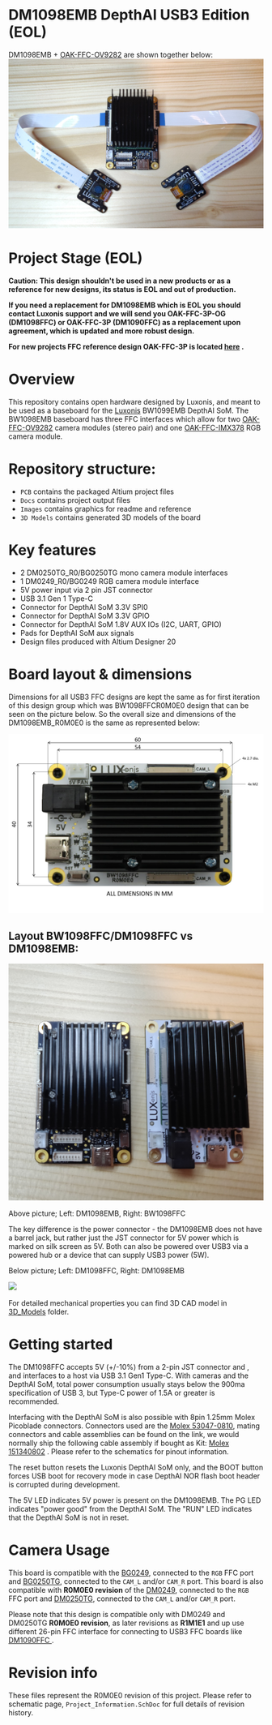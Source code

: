 # DM1098EMB DepthAI USB3 Edition (EOL)

DM1098EMB + [OAK-FFC-OV9282](https://github.com/luxonis/depthai-hardware/tree/master/DM0250TG_DepthAI_Mono_Camera/R0M0E0) are shown together below:
![](Images/DM1098EMB.jpg)



# Project Stage (EOL)

**Caution: This design shouldn't be used in a new products or as a reference for new designs, its status is EOL and out of production.**        

**If you need a replacement for DM1098EMB which is EOL you should contact Luxonis support and we will send you OAK-FFC-3P-OG (DM1098FFC) or OAK-FFC-3P (DM1090FFC) as a replacement upon agreement, which is updated and more robust design.**   

**For new projects FFC reference design OAK-FFC-3P is located [here](https://github.com/luxonis/depthai-hardware/tree/master/DM1090FFC_DepthAI_USB3) .** 

# Overview

This repository contains open hardware designed by Luxonis, and meant to be used as a baseboard for the [Luxonis](https://www.luxonis.com/depthai) BW1099EMB DepthAI SoM. The BW1098EMB baseboard has three FFC interfaces which allow for two [OAK-FFC-OV9282](https://github.com/luxonis/depthai-hardware/tree/master/DM0250TG_DepthAI_Mono_Camera/R0M0E0) camera modules (stereo pair) and one [OAK-FFC-IMX378](https://github.com/luxonis/depthai-hardware/tree/master/DM0249_DepthAI_RGB_Camera/R0M0E0) RGB camera module.

# Repository structure:
* `PCB` contains the packaged Altium project files
* `Docs` contains project output files
* `Images` contains graphics for readme and reference
* `3D Models` contains generated 3D models of the board
# Key features
* 2 DM0250TG_R0/BG0250TG mono camera module interfaces
* 1 DM0249_R0/BG0249 RGB camera module interface
* 5V power input via 2 pin JST connector
* USB 3.1 Gen 1 Type-C
* Connector for DepthAI SoM 3.3V SPI0
* Connector for DepthAI SoM 3.3V GPIO 
* Connector for DepthAI SoM 1.8V AUX IOs (I2C, UART, GPIO)
* Pads for DepthAI SoM aux signals
* Design files produced with Altium Designer 20

# Board layout & dimensions

Dimensions for all USB3 FFC designs are kept the same as for first iteration of this design group which was BW1098FFCR0M0E0 design that can be seen on the picture below. So the overall size and dimensions of the DM1098EMB_R0M0E0 is the same as represented below:    

![](Images/BW1098FFC_R0M0E0_dims.png)

## Layout BW1098FFC/DM1098FFC vs DM1098EMB:

 

![](Images/DM1098EMBvsBW1098FFC.jpg)

Above picture; Left: DM1098EMB, Right: BW1098FFC

The key difference is the power connector - the DM1098EMB does not have a barrel jack, but rather just the JST connector for 5V power which is marked on silk screen as 5V. Both can also be powered over USB3 via a powered hub or a device that can supply USB3 power (5W). 

Below picture; Left: DM1098FFC, Right: DM1098EMB

![](Images/DM1098EMBvsDM1098FFC.png)



For detailed mechanical properties you can find 3D CAD model in [3D_Models](https://github.com/luxonis/depthai-hardware/tree/master/DM1098EMB_DepthAI_USB3/3D_Models) folder. 

# Getting started  

The DM1098FFC accepts 5V (+/-10%) from a 2-pin JST connector and , and interfaces to a host via USB 3.1 Gen1 Type-C. With cameras and the DepthAI SoM, total power consumption usually stays below the 900ma specification of USB 3, but Type-C power of 1.5A or greater is recommended. 

Interfacing with the DepthAI SoM is also possible with 8pin 1.25mm Molex Picoblade connectors. Connectors used are the [Molex 53047-0810](https://www.molex.com/molex/products/part-detail/pcb_headers/0530470810), mating connectors and cable assemblies can be found on the link, we would normally ship the following cable assembly if bought as Kit: [Molex 151340802](https://www.molex.com/molex/products/part-detail/cable_assemblies/0151340802) . 
Please refer to the schematics for pinout information. 

The reset button resets the Luxonis DepthAI SoM only, and the BOOT button forces USB boot for recovery mode in case DepthAI NOR flash boot header is corrupted during development.  

The 5V LED indicates 5V power is present on the DM1098EMB. The PG LED indicates "power good" from the DepthAI SoM. The "RUN" LED indicates that the DepthAI SoM is not in reset.



# Camera Usage

This board is compatible with the [BG0249](https://github.com/luxonis/depthai-hardware/tree/master/BG0249_DepthAI_RGB_Camera), connected to the `RGB` FFC port and [BG0250TG](https://github.com/luxonis/depthai-hardware/tree/master/BG0250TG_DepthAI_Mono_Camera), connected to the `CAM_L` and/or `CAM_R` port.
This board is also compatible with **R0M0E0 revision** of the [DM0249](https://github.com/luxonis/depthai-hardware/tree/master/DM0249_DepthAI_RGB_Camera/R0M0E0), connected to the `RGB` FFC port and [DM0250TG](https://github.com/luxonis/depthai-hardware/tree/master/DM0250TG_DepthAI_Mono_Camera/R0M0E0), connected to the `CAM_L` and/or `CAM_R` port. 

Please note that this design is compatible only with  DM0249 and DM0250TG **R0M0E0 revision**, as later revisions as **R1M1E1** and up use different 26-pin FFC interface for connecting to USB3 FFC boards like [DM1090FFC ](https://github.com/luxonis/depthai-hardware/tree/master/DM1090FFC_DepthAI_USB3).



# Revision info

These files represent the R0M0E0 revision of this project. Please refer to schematic page, `Project_Information.SchDoc` for full details of revision history.




